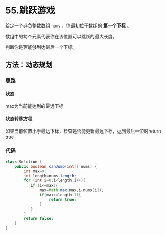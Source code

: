 # 55.跳跃游戏

给定一个非负整数数组 `nums` ，你最初位于数组的 **第一个下标** 。

数组中的每个元素代表你在该位置可以跳跃的最大长度。

判断你是否能够到达最后一个下标。

## 方法：动态规划

### 思路

#### 状态

max为当前能达到的最远下标

#### 状态转移方程

如果当前位置小于最远下标，检查是否能更新最远下标，达到最后一位时return true

### 代码

```java
class Solution {
    public boolean canJump(int[] nums) {
        int max=0;
        int length=nums.length;
        for (int i=0;i<length;i++){
           if (i<=max){
               max=Math.max(max,i+nums[i]);
               if(max>=length-1){
                   return true;
               }
           }
        }
        return false;
    }
}
```

